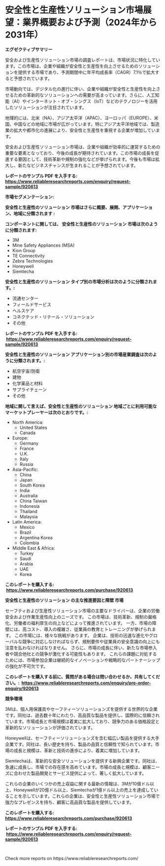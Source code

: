 <p><h1>安全性と生産性ソリューション市場展望：業界概要および予測（2024年から2031年）</h1></p><p><strong>エグゼクティブサマリー</strong></p>
<p><p>安全および生産性ソリューション市場の調査レポートは、市場状況に特化しています。この市場は、企業や組織が安全性と生産性を向上させるためのソリューションを提供する市場であり、予測期間中に年平均成長率（CAGR）7.1％で拡大すると予想されています。</p><p>市場動向では、デジタル化の進行に伴い、企業や組織が安全性と生産性を向上させるための革新的なソリューションへの需要が高まっています。さらに、人工知能（AI）やインターネット・オブ・シングス（IoT）などのテクノロジーを活用したソリューションが注目されています。</p><p>地理的には、北米（NA）、アジア太平洋（APAC）、ヨーロッパ（EUROPE）、米国、中国などの地域に市場が広がっています。特にアジア太平洋地域では、製造業の拡大や都市化の進展により、安全性と生産性を重視する企業が増加しています。</p><p>安全および生産性ソリューション市場は、企業や組織が効率的に運営するための重要な要素となっており、今後の成長が期待されています。この市場の成長を促進する要因として、技術革新や規制の強化などが挙げられます。今後も市場は拡大し、新たなビジネスチャンスが生まれることが予想されています。</p></p>
<p><strong>レポートのサンプル PDF を入手する: <a href="https://www.reliableresearchreports.com/enquiry/request-sample/920613">https://www.reliableresearchreports.com/enquiry/request-sample/920613</a></strong></p>
<p><strong>市場セグメンテーション:</strong></p>
<p><strong> 安全性と生産性のソリューション 市場はさらに概要、展開、アプリケーション、地域に分類されます :</strong></p>
<p><strong>コンポーネントに関しては、 安全性と生産性のソリューション 市場は次のように分類されます: &nbsp;</strong></p>
<p><ul><li>3M</li><li>Mine Safety Appliances (MSA)</li><li>Kion Group</li><li>TE Connectivity</li><li>Zebra Technologies</li><li>Honeywell</li><li>Siemtecha</li></ul></p>
<p><strong> 安全性と生産性のソリューション タイプ別の市場分析は次のように分類されます。:</strong></p>
<p><ul><li>流通センター</li><li>フィールドサービス</li><li>ヘルスケア</li><li>コネクテッド・リテール・ソリューション</li><li>その他</li></ul></p>
<p><strong>レポートのサンプル PDF を入手する: &nbsp;<a href="https://www.reliableresearchreports.com/enquiry/request-sample/920613">https://www.reliableresearchreports.com/enquiry/request-sample/920613</a></strong></p>
<p><strong> 安全性と生産性のソリューション アプリケーション別の市場産業調査は次のように分類されます。:</strong></p>
<p><ul><li>航空宇宙/防衛</li><li>建物</li><li>化学薬品と材料</li><li>サプライチェーン</li><li>その他</li></ul></p>
<p><strong>地域に関して言えば、安全性と生産性のソリューション 地域ごとに利用可能なマーケットプレーヤーは次のとおりです。:</strong></p>
<p><ul>
    <li>
        North America:
        <ul>
            <li>United States</li>
            <li>Canada</li>
        </ul>
    </li>
    <li>
        Europe:
        <ul>
            <li>Germany</li>
            <li>France</li>
            <li>U.K.</li>
            <li>Italy</li>
            <li>Russia</li>
        </ul>
    </li>
    <li>
        Asia-Pacific:
        <ul>
            <li>China</li>
            <li>Japan</li>
            <li>South Korea</li>
            <li>India</li>
            <li>Australia</li>
            <li>China Taiwan</li>
            <li>Indonesia</li>
            <li>Thailand</li>
            <li>Malaysia</li>
        </ul>
    </li>
    <li>
        Latin America:
        <ul>
            <li>Mexico</li>
            <li>Brazil</li>
            <li>Argentina Korea</li>
            <li>Colombia</li>
        </ul>
    </li>
    <li>
        Middle East & Africa:
        <ul>
            <li>Turkey</li>
            <li>Saudi</li>
            <li>Arabia</li>
            <li>UAE</li>
            <li>Korea</li>
        </ul>
    </li>
    </ul></p>
<p><strong>このレポートを購入する: &nbsp;<a href="https://www.reliableresearchreports.com/purchase/920613">https://www.reliableresearchreports.com/purchase/920613</a></strong></p>
<p><strong>安全性と生産性のソリューション の主な推進要因と障壁 市場</strong></p>
<p><p>セーフティおよび生産性ソリューション市場の主要なドライバーは、企業の労働安全および作業生産性向上のニーズです。 この市場は、技術革新、規制の厳格化、労働者の福利厚生の向上などによって推進されています。 一方、市場の障壁には、高コスト、導入の複雑さ、従業員の教育とトレーニングが挙げられます。 この市場には、様々な挑戦があります。 企業は、技術の迅速な進化やグローバルな競争に対応しなければならず、規制要件や従業員の安全意識の向上にも注意を払わなければなりません。 さらに、市場の成長に伴い、新たな市場参入者や競合他社との競争が激化する可能性もあります。 これらの課題に対処するためには、市場参加企業は継続的なイノベーションや戦略的なパートナーシップの強化が不可欠です。</p></p>
<p><strong>このレポートを購入する前に、質問がある場合は問い合わせるか、共有してください。:&nbsp; <a href="https://www.reliableresearchreports.com/enquiry/pre-order-enquiry/920613">https://www.reliableresearchreports.com/enquiry/pre-order-enquiry/920613</a></strong></p>
<p><strong>競争環境</strong></p>
<p><p>3Mは、個人用保護具やセーフティーソリューションズを提供する世界的な企業です。同社は、過去数十年にわたり、高品質な製品を提供し、国際的に信頼されています。市場成長と市場規模は着実に拡大しており、競争力のある価格設定と革新的なソリューションが評価されています。</p><p>Honeywellは、セーフティーソリューションズを含む幅広い製品を提供する大手企業です。同社は、長い歴史を持ち、製品の品質と信頼性で知られています。市場の成長と規模は、革新と技術の進歩により、着実に増加しています。</p><p>Siemtechaは、革新的な安全ソリューションを提供する新興企業です。同社は、急速に成長し、市場での存在感を高めています。市場の成長と規模は、顧客ニーズに合わせた製品開発とサービス提供によって、著しく拡大しています。</p><p>これらの企業のいくつかの売上収益に関する最新の情報は、3Mが10億ドル以上、Honeywellが20億ドル以上、Siemtechaが1億ドル以上の売上を達成していることを示しています。これらの企業は、安全性と生産性ソリューション市場で強力なプレゼンスを持ち、顧客に高品質な製品を提供しています。</p></p>
<p><strong>このレポートを購入する: &nbsp; <a href="https://www.reliableresearchreports.com/purchase/920613">https://www.reliableresearchreports.com/purchase/920613</a></strong></p>
<p><strong>レポートのサンプル PDF を入手する: &nbsp;<a href="https://www.reliableresearchreports.com/enquiry/request-sample/920613">https://www.reliableresearchreports.com/enquiry/request-sample/920613</a></strong><strong></strong></p>
<p>&nbsp;</p>
<p>Check more reports on https://www.reliableresearchreports.com/</p>